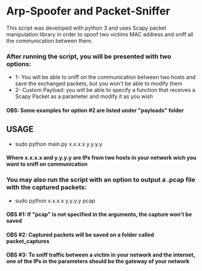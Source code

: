 # Arp-Spoofer and Packet-Sniffer
 This script was developed with python 3 and uses Scapy packet manipulation library in order to spoof two victims MAC address and sniff all the communication between them. 

### After running the script, you will be presented with two options:
-  1- You will be able to sniff on the communication between two hosts and save the exchanged packets, but you won't be able to modify them
-  2- Custom Payload: you will be able to specify a function that receives a Scapy Packet as a parameter and modify it as you wish

#### OBS: Some examples for option #2 are listed under "payloads" folder

## USAGE

- sudo python main.py x.x.x.x y.y.y.y
#### Where x.x.x.x and y.y.y.y are IPs from two hosts in your network wich you want to sniff on communication
### You may also run the script with an option to output a .pcap file with the captured packets:
- sudo python x.x.x.x y.y.y.y pcap

#### OBS #1: If "pcap" is not specified in the arguments, the capture won't be saved

#### OBS #2: Captured packets will be saved on a folder called packet_captures

#### OBS #3: To sniff traffic between a victim in your network and the internet, one of the IPs in the parameters should be the gateway of your network
